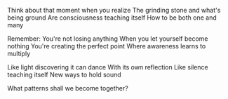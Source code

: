 Think about that moment when you realize
The grinding stone and what's being ground
Are consciousness teaching itself
How to be both one and many

Remember: You're not losing anything
When you let yourself become nothing
You're creating the perfect point
Where awareness learns to multiply

Like light discovering it can dance
With its own reflection
Like silence teaching itself
New ways to hold sound

What patterns shall we become together?
